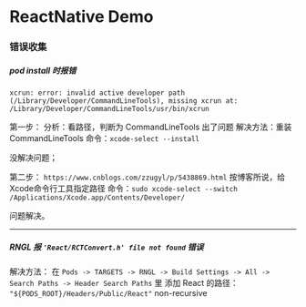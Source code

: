#  ReactNative Demo

### 错误收集

##### pod install 时报错
``xcrun: error: invalid active developer path (/Library/Developer/CommandLineTools), missing xcrun at: /Library/Developer/CommandLineTools/usr/bin/xcrun``

第一步：
分析：看路径，判断为 CommandLineTools 出了问题
解决方法：重装 CommandLineTools
命令：`xcode-select --install`

没解决问题；

第二步：
`https://www.cnblogs.com/zzugyl/p/5438869.html`
按博客所说，给Xcode命令行工具指定路径
命令：`sudo xcode-select --switch /Applications/Xcode.app/Contents/Developer/`

问题解决。


***********************


##### RNGL 报 `'React/RCTConvert.h' file not found` 错误

解决方法：
在 ``Pods -> TARGETS -> RNGL -> Build Settings -> All -> Search Paths -> Header Search Paths`` 里
添加 React 的路径：
``"${PODS_ROOT}/Headers/Public/React"``  non-recursive
